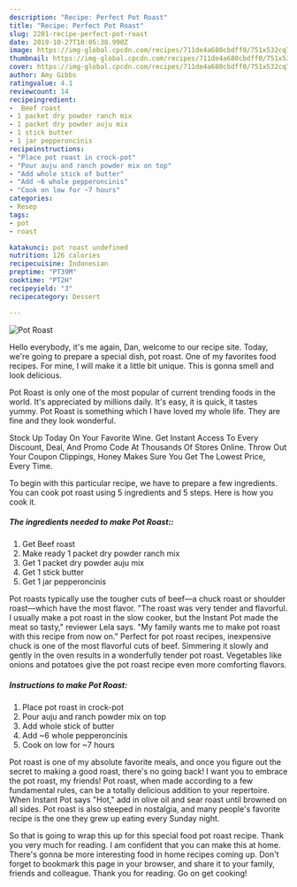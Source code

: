 ```yaml
---
description: "Recipe: Perfect Pot Roast"
title: "Recipe: Perfect Pot Roast"
slug: 2201-recipe-perfect-pot-roast
date: 2019-10-27T10:05:38.990Z
image: https://img-global.cpcdn.com/recipes/711de4a680cbdff0/751x532cq70/pot-roast-recipe-main-photo.jpg
thumbnail: https://img-global.cpcdn.com/recipes/711de4a680cbdff0/751x532cq70/pot-roast-recipe-main-photo.jpg
cover: https://img-global.cpcdn.com/recipes/711de4a680cbdff0/751x532cq70/pot-roast-recipe-main-photo.jpg
author: Amy Gibbs
ratingvalue: 4.1
reviewcount: 14
recipeingredient:
-  Beef roast
- 1 packet dry powder ranch mix
- 1 packet dry powder auju mix
- 1 stick butter
- 1 jar pepperoncinis
recipeinstructions:
- "Place pot roast in crock-pot"
- "Pour auju and ranch powder mix on top"
- "Add whole stick of butter"
- "Add ~6 whole pepperoncinis"
- "Cook on low for ~7 hours"
categories:
- Resep
tags:
- pot
- roast

katakunci: pot roast undefined
nutrition: 126 calories
recipecuisine: Indonesian
preptime: "PT39M"
cooktime: "PT2H"
recipeyield: "3"
recipecategory: Dessert

---
```



![Pot Roast](https://img-global.cpcdn.com/recipes/711de4a680cbdff0/751x532cq70/pot-roast-recipe-main-photo.jpg)

Hello everybody, it's me again, Dan, welcome to our recipe site. Today, we're going to prepare a special dish, pot roast. One of my favorites food recipes. For mine, I will make it a little bit unique. This is gonna smell and look delicious.

Pot Roast is only one of the most popular of current trending foods in the world. It's appreciated by millions daily. It's easy, it is quick, it tastes yummy. Pot Roast is something which I have loved my whole life. They are fine and they look wonderful.

Stock Up Today On Your Favorite Wine. Get Instant Access To Every Discount, Deal, And Promo Code At Thousands Of Stores Online. Throw Out Your Coupon Clippings, Honey Makes Sure You Get The Lowest Price, Every Time.


To begin with this particular recipe, we have to prepare a few ingredients. You can cook pot roast using 5 ingredients and 5 steps. Here is how you cook it.

##### The ingredients needed to make Pot Roast::

1. Get  Beef roast
1. Make ready 1 packet dry powder ranch mix
1. Get 1 packet dry powder auju mix
1. Get 1 stick butter
1. Get 1 jar pepperoncinis


Pot roasts typically use the tougher cuts of beef—a chuck roast or shoulder roast—which have the most flavor. &#34;The roast was very tender and flavorful. I usually make a pot roast in the slow cooker, but the Instant Pot made the meat so tasty,&#34; reviewer Lela says. &#34;My family wants me to make pot roast with this recipe from now on.&#34; Perfect for pot roast recipes, inexpensive chuck is one of the most flavorful cuts of beef. Simmering it slowly and gently in the oven results in a wonderfully tender pot roast. Vegetables like onions and potatoes give the pot roast recipe even more comforting flavors. 

##### Instructions to make Pot Roast:

1. Place pot roast in crock-pot
1. Pour auju and ranch powder mix on top
1. Add whole stick of butter
1. Add ~6 whole pepperoncinis
1. Cook on low for ~7 hours


Pot roast is one of my absolute favorite meals, and once you figure out the secret to making a good roast, there&#39;s no going back! I want you to embrace the pot roast, my friends! Pot roast, when made according to a few fundamental rules, can be a totally delicious addition to your repertoire. When Instant Pot says &#34;Hot,&#34; add in olive oil and sear roast until browned on all sides. Pot roast is also steeped in nostalgia, and many people&#39;s favorite recipe is the one they grew up eating every Sunday night. 

So that is going to wrap this up for this special food pot roast recipe. Thank you very much for reading. I am confident that you can make this at home. There's gonna be more interesting food in home recipes coming up. Don't forget to bookmark this page in your browser, and share it to your family, friends and colleague. Thank you for reading. Go on get cooking!
